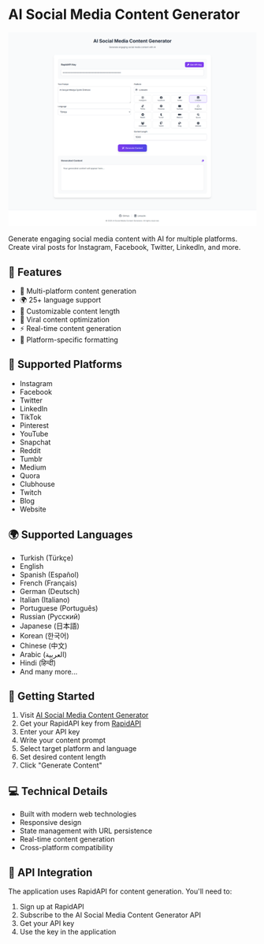 # AI Social Media Content Generator

![Preview](preview.png)

Generate engaging social media content with AI for multiple platforms. Create viral posts for Instagram, Facebook, Twitter, LinkedIn, and more.

## 🌟 Features

- 🚀 Multi-platform content generation
- 🌍 25+ language support
- 📏 Customizable content length
- 🎯 Viral content optimization
- ⚡ Real-time content generation
- 📱 Platform-specific formatting

## 🎯 Supported Platforms

- Instagram
- Facebook
- Twitter
- LinkedIn
- TikTok
- Pinterest
- YouTube
- Snapchat
- Reddit
- Tumblr
- Medium
- Quora
- Clubhouse
- Twitch
- Blog
- Website

## 🌍 Supported Languages

- Turkish (Türkçe)
- English
- Spanish (Español)
- French (Français)
- German (Deutsch)
- Italian (Italiano)
- Portuguese (Português)
- Russian (Русский)
- Japanese (日本語)
- Korean (한국어)
- Chinese (中文)
- Arabic (العربية)
- Hindi (हिन्दी)
- And many more...

## 🚀 Getting Started

1. Visit [AI Social Media Content Generator](https://ai-social-media-content-generator.projelerim.tr)
2. Get your RapidAPI key from [RapidAPI](https://rapidapi.com/ltdbilgisam/api/ai-social-media-content-generator-viral-content-creator)
3. Enter your API key
4. Write your content prompt
5. Select target platform and language
6. Set desired content length
7. Click "Generate Content"

## 💻 Technical Details

- Built with modern web technologies
- Responsive design
- State management with URL persistence
- Real-time content generation
- Cross-platform compatibility

## 🔑 API Integration

The application uses RapidAPI for content generation. You'll need to:
1. Sign up at RapidAPI
2. Subscribe to the AI Social Media Content Generator API
3. Get your API key
4. Use the key in the application